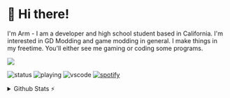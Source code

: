 # 👋 Hi there!

I'm Arm - I am a developer and high school student based in California. I'm interested in GD Modding and game modding in general. I make things in my freetime. You'll either see me gaming or coding some programs.

<img src="https://skillicons.dev/icons?i=python,html,css,js,c,nim" />

![status](https://api.statusbadges.me/badge/status/825803913462284328)
![playing](https://api.statusbadges.me/badge/playing/825803913462284328)
![vscode](https://api.statusbadges.me/badge/vscode/825803913462284328)
[![spotify](https://api.statusbadges.me/badge/spotify/825803913462284328)](https://api.statusbadges.me/openspotify/825803913462284328)

<details>
  <summary>Github Stats ⚡</summary>
  
  <a href="#">![Github stats](https://github-readme-stats.vercel.app/api?username=xytrux&theme=blueberry&count_private=true&hide_border=true&line_height=20)</a>
  <a href="#">![Top Langs](https://github-readme-stats.vercel.app/api/top-langs/?username=xytrux&layout=compact&theme=blueberry&count_private=true&hide_border=true)</a>
</details>
